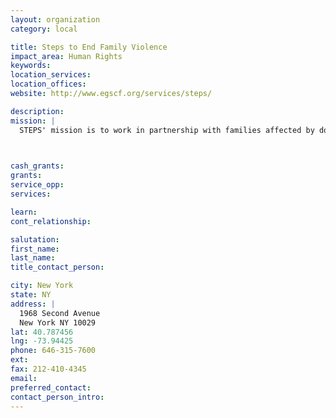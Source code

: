 ```yaml
---
layout: organization
category: local

title: Steps to End Family Violence
impact_area: Human Rights
keywords: 
location_services: 
location_offices: 
website: http://www.egscf.org/services/steps/

description: 
mission: |
  STEPS' mission is to work in partnership with families affected by domestic violence and the criminal justice system. Our work focuses on: 1. Prevention of abuse and incarceration 2. Intervention to help people heal from trauma and develop healthy strategies and 3. Policy change through education and advocacy

  

cash_grants: 
grants: 
service_opp: 
services: 

learn: 
cont_relationship: 

salutation: 
first_name: 
last_name: 
title_contact_person: 

city: New York
state: NY
address: |
  1968 Second Avenue     
  New York NY 10029
lat: 40.787456
lng: -73.94425
phone: 646-315-7600
ext: 
fax: 212-410-4345
email: 
preferred_contact: 
contact_person_intro: 
---
```

